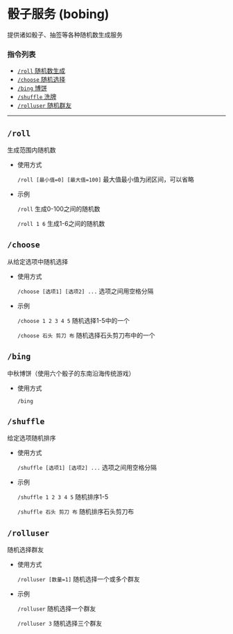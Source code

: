 # 骰子服务 (bobing)

提供诸如骰子、抽签等各种随机数生成服务

###  指令列表

- [`/roll` 随机数生成](#rand) 
- [`/choose` 随机选择](#choose) 
- [`/bing` 博饼](#bing) 
- [`/shuffle` 洗牌](#shuffle)
- [`/rolluser` 随机群友](#rolluser)

--- 

##  `/roll`

生成范围内随机数

- 使用方式

    `/roll [最小值=0] [最大值=100]` 最大值最小值为闭区间，可以省略

- 示例

    `/roll` 生成0-100之间的随机数

    `/roll 1 6` 生成1-6之间的随机数


## `/choose`

从给定选项中随机选择

- 使用方式

    `/choose [选项1] [选项2] ...` 选项之间用空格分隔

- 示例

    `/choose 1 2 3 4 5` 随机选择1-5中的一个

    `/choose 石头 剪刀 布` 随机选择石头剪刀布中的一个


## `/bing`

中秋博饼（使用六个骰子的东南沿海传统游戏）

- 使用方式

    `/bing`


## `/shuffle`

给定选项随机排序

- 使用方式

    `/shuffle [选项1] [选项2] ...` 选项之间用空格分隔

- 示例

    `/shuffle 1 2 3 4 5` 随机排序1-5

    `/shuffle 石头 剪刀 布` 随机排序石头剪刀布


## `/rolluser`

随机选择群友

- 使用方式

    `/rolluser [数量=1]` 随机选择一个或多个群友

- 示例

    `/rolluser` 随机选择一个群友

    `/rolluser 3` 随机选择三个群友